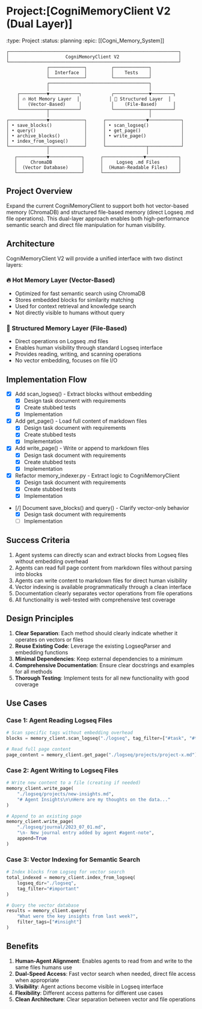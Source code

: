 # Project:[CogniMemoryClient V2 (Dual Layer)]
:type: Project
:status: planning
:epic: [[Cogni_Memory_System]]

```
┌───────────────────────────────────────────────────────────────┐
│                     CogniMemoryClient V2                      │
└───────────────────────────────────────────────────────────────┘
               ┌─────────────┐         ┌─────────────┐
               │  Interface  │         │    Tests    │
               └─────────────┘         └─────────────┘
               ┌─────────────────────────────────────┐
               │                                     │
    ┌──────────▼───────────┐           ┌─────────────▼────────┐
    │ 🔥 Hot Memory Layer  │           │ 🐢 Structured Layer  │
    │   (Vector-Based)     │           │    (File-Based)      │
    └──────────┬───────────┘           └─────────────┬────────┘
               │                                     │
┌──────────────▼─────────────┐      ┌───────────────▼────────────┐
│ • save_blocks()            │      │ • scan_logseq()            │
│ • query()                  │      │ • get_page()               │
│ • archive_blocks()         │      │ • write_page()             │
│ • index_from_logseq()      │      │                            │
└──────────────┬─────────────┘      └───────────────┬────────────┘
               │                                    │
   ┌───────────▼────────────┐      ┌───────────────▼────────────┐
   │     ChromaDB           │      │     Logseq .md Files       │
   │  (Vector Database)     │      │  (Human-Readable Files)    │
   └────────────────────────┘      └────────────────────────────┘
```

## Project Overview
Expand the current CogniMemoryClient to support both hot vector-based memory (ChromaDB) and structured file-based memory (direct Logseq .md file operations). This dual-layer approach enables both high-performance semantic search and direct file manipulation for human visibility.

## Architecture
CogniMemoryClient V2 will provide a unified interface with two distinct layers:

### 🔥 Hot Memory Layer (Vector-Based)
- Optimized for fast semantic search using ChromaDB
- Stores embedded blocks for similarity matching
- Used for context retrieval and knowledge search
- Not directly visible to humans without query

### 🐢 Structured Memory Layer (File-Based)
- Direct operations on Logseq .md files
- Enables human visibility through standard Logseq interface
- Provides reading, writing, and scanning operations
- No vector embedding, focuses on file I/O

## Implementation Flow
- [x] Add scan_logseq() - Extract blocks without embedding
  - [x] Design task document with requirements
  - [x] Create stubbed tests
  - [x] Implementation
- [x] Add get_page() - Load full content of markdown files
  - [x] Design task document with requirements
  - [x] Create stubbed tests
  - [x] Implementation
- [x] Add write_page() - Write or append to markdown files
  - [x] Design task document with requirements
  - [x] Create stubbed tests
  - [x] Implementation
- [x] Refactor memory_indexer.py - Extract logic to CogniMemoryClient
  - [x] Design task document with requirements
  - [x] Create stubbed tests
  - [x] Implementation
- [/] Document save_blocks() and query() - Clarify vector-only behavior
  - [x] Design task document with requirements
  - [ ] Implementation

## Success Criteria
1. Agent systems can directly scan and extract blocks from Logseq files without embedding overhead
2. Agents can read full page content from markdown files without parsing into blocks
3. Agents can write content to markdown files for direct human visibility
4. Vector indexing is available programmatically through a clean interface
5. Documentation clearly separates vector operations from file operations
6. All functionality is well-tested with comprehensive test coverage

## Design Principles
1. **Clear Separation**: Each method should clearly indicate whether it operates on vectors or files
2. **Reuse Existing Code**: Leverage the existing LogseqParser and embedding functions
3. **Minimal Dependencies**: Keep external dependencies to a minimum
4. **Comprehensive Documentation**: Ensure clear docstrings and examples for all methods
5. **Thorough Testing**: Implement tests for all new functionality with good coverage

## Use Cases

### Case 1: Agent Reading Logseq Files
```python
# Scan specific tags without embedding overhead
blocks = memory_client.scan_logseq("./logseq", tag_filter=["#task", "#todo"])

# Read full page content
page_content = memory_client.get_page("./logseq/projects/project-x.md")
```

### Case 2: Agent Writing to Logseq Files
```python
# Write new content to a file (creating if needed)
memory_client.write_page(
    "./logseq/projects/new-insights.md",
    "# Agent Insights\n\nHere are my thoughts on the data..."
)

# Append to an existing page
memory_client.write_page(
    "./logseq/journal/2023_07_01.md",
    "\n- New journal entry added by agent #agent-note",
    append=True
)
```

### Case 3: Vector Indexing for Semantic Search
```python
# Index blocks from Logseq for vector search
total_indexed = memory_client.index_from_logseq(
    logseq_dir="./logseq",
    tag_filter="#important"
)

# Query the vector database
results = memory_client.query(
    "What were the key insights from last week?",
    filter_tags=["#insight"]
)
```

## Benefits
1. **Human-Agent Alignment**: Enables agents to read from and write to the same files humans use
2. **Dual-Speed Access**: Fast vector search when needed, direct file access when appropriate
3. **Visibility**: Agent actions become visible in Logseq interface
4. **Flexibility**: Different access patterns for different use cases
5. **Clean Architecture**: Clear separation between vector and file operations 